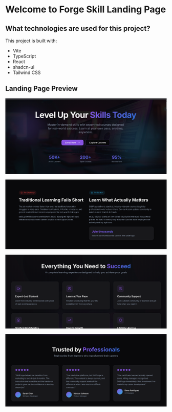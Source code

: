 # Welcome to Forge Skill Landing Page 

## What technologies are used for this project?

This project is built with:

- Vite
- TypeScript
- React
- shadcn-ui
- Tailwind CSS

## Landing Page Preview

<p align="center">
  <img src="https://raw.githubusercontent.com/AliSayyed123/SkillForge-Landing-Page/main/public/SkillForge11.png" alt="Landing Page Screenshot 1" width="800"/>
</p>

<p align="center">
  <img src="https://raw.githubusercontent.com/AliSayyed123/SkillForge-Landing-Page/main/public/SkillForge22.png" alt="Landing Page Screenshot 2" width="800"/>
</p>

<p align="center">
  <img src="https://raw.githubusercontent.com/AliSayyed123/SkillForge-Landing-Page/main/public/SkillForge1.png" alt="Landing Page Screenshot 3" width="800"/>
</p>

<p align="center">
  <img src="https://raw.githubusercontent.com/AliSayyed123/SkillForge-Landing-Page/main/public/SkillForge2.png" alt="Landing Page Screenshot 4" width="800"/>
</p>
